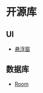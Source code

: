 # 开源库

## UI

+ [悬浮窗](https://github.com/yhaolpz/FloatWindow)

## 数据库

+ [Room](open_code/Room.md)

